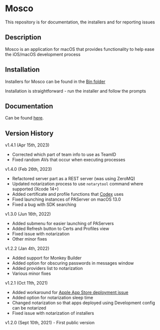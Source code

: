# Mosco

This repository is for documentation, the installers and for reporting issues

## Description

Mosco is an application for macOS that provides functionality to help ease the iOS/macOS development process

## Installation

Installers for Mosco can be found in the [Bin folder](Bin)

Installation is straightforward - run the installer and follow the prompts

## Documentation

Can be found [here](Docs/Readme.md).

## Version History

v1.4.1 (Apr 15th, 2023)

* Corrected which part of team info to use as TeamID 
* Fixed random AVs that occur when executing processes

v1.4.0 (Feb 26th, 2023)

* Refactored server part as a REST server (was using ZeroMQ)
* Updated notarization process to use `notarytool` command where supported (Xcode 14+)
* Added certificate and profile functions that [Codex](https://github.com/DelphiWorlds/Codex) uses
* Fixed launching instances of PAServer on macOS 13.0
* Fixed a bug with SDK searching

v1.3.0 (Jun 16th, 2022)

* Added submenu for easier launching of PAServers
* Added Refresh button to Certs and Profiles view
* Fixed issue with notarization
* Other minor fixes

v1.2.2 (Jan 4th, 2022)

* Added support for Monkey Builder
* Added option for obscuring passwords in messages window
* Added providers list to notarization 
* Various minor fixes

v1.2.1 (Oct 11th, 2021)

* Added workaround for [Apple App Store deployment issue](https://quality.embarcadero.com/browse/RSP-35701)
* Added option for notarization sleep time
* Changed notarization so that apps deployed using Development config can be notarized
* Fixed issue with notarization of installers

v1.2.0 (Sept 10th, 2021) - First public version











